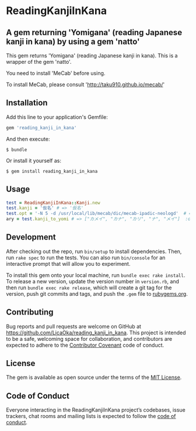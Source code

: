 # ReadingKanjiInKana

## A gem returning 'Yomigana' (reading Japanese kanji in kana) by using a gem 'natto'
This gem returns 'Yomigana' (reading Japanese kanji in kana).
This is a wrapper of the gem 'natto'.

You need to install 'MeCab' before using. 

To install MeCab, please consult 'http://taku910.github.io/mecab/'


## Installation

Add this line to your application's Gemfile:

```ruby
gem 'reading_kanji_in_kana'
```

And then execute:

    $ bundle

Or install it yourself as:

    $ gem install reading_kanji_in_kana

## Usage

```ruby
test = ReadingKanjiInKana::Kanji.new
test.kanji = '仮名' # => '仮名'
test.opt = '-N 5 -d /usr/local/lib/mecab/dic/mecab-ipadic-neologd'  # => '-N 5 -d /usr/local/lib/mecab/dic/mecab-ipadic-neologd'
ary = test.kanji_to_yomi # => ["カメイ", "カナ", "カリ", "ナ", "メイ"]  :output 5-Best yomigana as an array because of option
```

## Development

After checking out the repo, run `bin/setup` to install dependencies. Then, run `rake spec` to run the tests. You can also run `bin/console` for an interactive prompt that will allow you to experiment.

To install this gem onto your local machine, run `bundle exec rake install`. To release a new version, update the version number in `version.rb`, and then run `bundle exec rake release`, which will create a git tag for the version, push git commits and tags, and push the `.gem` file to [rubygems.org](https://rubygems.org).

## Contributing

Bug reports and pull requests are welcome on GitHub at https://github.com/LicaOka/reading_kanji_in_kana. This project is intended to be a safe, welcoming space for collaboration, and contributors are expected to adhere to the [Contributor Covenant](http://contributor-covenant.org) code of conduct.

## License

The gem is available as open source under the terms of the [MIT License](http://opensource.org/licenses/MIT).

## Code of Conduct

Everyone interacting in the ReadingKanjiInKana project’s codebases, issue trackers, chat rooms and mailing lists is expected to follow the [code of conduct](https://github.com/[USERNAME]/reading_kanji_in_kana/blob/master/CODE_OF_CONDUCT.md).
